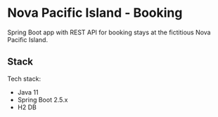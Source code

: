 # Nova Pacific Island - Booking

Spring Boot app with REST API for booking stays at the fictitious Nova Pacific Island.

## Stack

Tech stack:
- Java 11
- Spring Boot 2.5.x
- H2 DB
